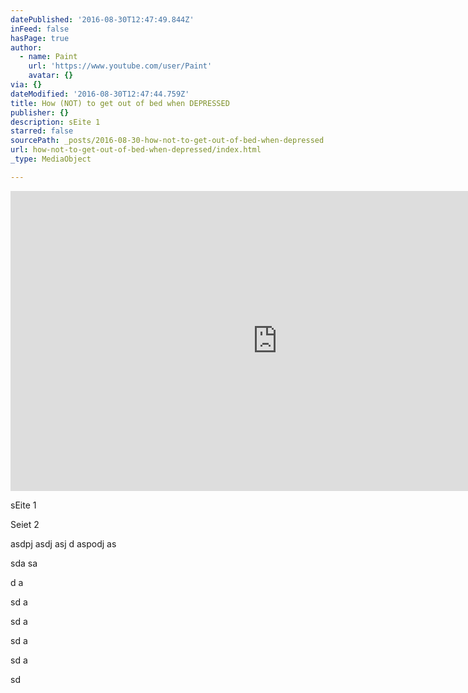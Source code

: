 ```yaml
---
datePublished: '2016-08-30T12:47:49.844Z'
inFeed: false
hasPage: true
author:
  - name: Paint
    url: 'https://www.youtube.com/user/Paint'
    avatar: {}
via: {}
dateModified: '2016-08-30T12:47:44.759Z'
title: How (NOT) to get out of bed when DEPRESSED
publisher: {}
description: sEite 1
starred: false
sourcePath: _posts/2016-08-30-how-not-to-get-out-of-bed-when-depressed.md
url: how-not-to-get-out-of-bed-when-depressed/index.html
_type: MediaObject

---
```

<iframe src="https://cdn.embedly.com/widgets/media.html?src=https%3A%2F%2Fwww.youtube.com%2Fembed%2FteR76oR5lK4%3Ffeature%3Doembed&amp;url=http%3A%2F%2Fwww.youtube.com%2Fwatch%3Fv%3DteR76oR5lK4&amp;image=https%3A%2F%2Fi.ytimg.com%2Fvi%2FteR76oR5lK4%2Fhqdefault.jpg&amp;key=b7d04c9b404c499eba89ee7072e1c4f7&amp;type=text%2Fhtml&amp;schema=youtube" width="854" height="480" scrolling="no" frameborder="0" allowfullscreen="" style=""></iframe>

sEite 1

Seiet 2

asdpj asdj asj d aspodj as

sda sa

d a

sd a

sd a

sd a

sd a

sd